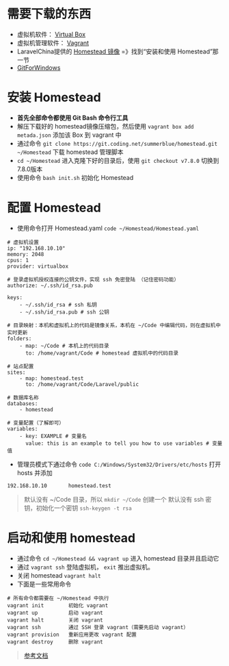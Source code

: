 # 需要下载的东西
* 虚拟机软件： [Virtual Box](https://www.virtualbox.org/wiki/Downloads)
* 虚拟机管理软件： [Vagrant](https://www.vagrantup.com/downloads.html)
* LaravelChina提供的 [Homestead 镜像](https://laravel-china.org/docs/laravel-development-environment/5.5/development-environment-windows/938) =》找到“安装和使用 Homestead”那一节
* [GitForWindows](https://github.com/git-for-windows/git/releases/download/v2.18.0.windows.1/Git-2.18.0-64-bit.exe)

# 安装 Homestead
* **首先全部命令都使用 Git Bash 命令行工具**
* 解压下载好的 homestead镜像压缩包，然后使用 `vagrant box add metada.json` 添加该 Box 到 vagrant 中
* 通过命令 `git clone https://git.coding.net/summerblue/homestead.git ~/Homestead` 下载 homestead 管理脚本
* `cd ~/Homestead` 进入克隆下好的目录后，使用 `git checkout v7.8.0` 切换到7.8.0版本
* 使用命令 `bash init.sh` 初始化 Homestead

# 配置 Homestead
* 使用命令打开 Homestead.yaml `code ~/Homestead/Homestead.yaml`
```
# 虚拟机设置
ip: "192.168.10.10"
memory: 2048
cpus: 1
provider: virtualbox

# 登录虚拟机授权连接的公钥文件，实现 ssh 免密登陆 （记住密码功能）
authorize: ~/.ssh/id_rsa.pub

keys:
    - ~/.ssh/id_rsa # ssh 私钥
    - ~/.ssh/id_rsa.pub # ssh 公钥

# 目录映射：本机和虚拟机上的代码是镜像关系，本机在 ~/Code 中编辑代码，则在虚拟机中实时更新
folders:
    - map: ~/Code # 本机上的代码目录
      to: /home/vagrant/Code # homestead 虚拟机中的代码目录

# 站点配置
sites:
    - map: homestead.test
      to: /home/vagrant/Code/Laravel/public

# 数据库名称
databases:
    - homestead

# 变量配置（了解即可）
variables:
    - key: EXAMPLE # 变量名
      value: this is an example to tell you how to use variables # 变量值
```
* 管理员模式下通过命令 `code C:/Windows/System32/Drivers/etc/hosts` 打开 hosts 并添加
```
192.168.10.10       homestead.test
```

> 默认没有 ~/Code 目录，所以 `mkdir ~/Code` 创建一个
> 默认没有 ssh 密钥，初始化一个密钥 `ssh-keygen -t rsa`


# 启动和使用 homestead
* 通过命令 `cd ~/Homestead && vagrant up` 进入 homestead 目录并且启动它
* 通过 `vagrant ssh` 登陆虚拟机， `exit` 推出虚拟机。
* 关闭 homestead `vagrant halt`
* 下面是一些常用命令
```
# 所有命令都需要在 ~/Homestead 中执行
vagrant init        初始化 vagrant
vagrant up	        启动 vagrant
vagrant halt	    关闭 vagrant
vagrant ssh	        通过 SSH 登录 vagrant（需要先启动 vagrant）
vagrant provision	重新应用更改 vagrant 配置
vagrant destroy	    删除 vagrant
```

> [参考文档](https://laravel-china.org/docs/laravel-development-environment/5.5/development-environment-windows/938)